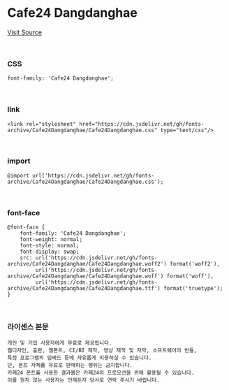 # Cafe24 Dangdanghae

[Visit Source](https://fonts.cafe24.com/)

&nbsp;

### CSS

```
font-family: 'Cafe24 Dangdanghae';
```

&nbsp;

### link

```
<link rel="stylesheet" href="https://cdn.jsdelivr.net/gh/fonts-archive/Cafe24Dangdanghae/Cafe24Dangdanghae.css" type="text/css"/>
```

&nbsp;

### import

```
@import url('https://cdn.jsdelivr.net/gh/fonts-archive/Cafe24Dangdanghae/Cafe24Dangdanghae.css');
```

&nbsp;

### font-face

```
@font-face {
    font-family: 'Cafe24 Dangdanghae';
    font-weight: normal;
    font-style: normal;
    font-display: swap;
    src: url('https://cdn.jsdelivr.net/gh/fonts-archive/Cafe24Dangdanghae/Cafe24Dangdanghae.woff2') format('woff2'),
         url('https://cdn.jsdelivr.net/gh/fonts-archive/Cafe24Dangdanghae/Cafe24Dangdanghae.woff') format('woff'),
         url('https://cdn.jsdelivr.net/gh/fonts-archive/Cafe24Dangdanghae/Cafe24Dangdanghae.ttf') format('truetype');
}
```

&nbsp;

### 라이센스 본문

```
개인 및 기업 사용자에게 무료로 제공됩니다. 
웹디자인, 출판, 웹폰트, CI/BI 제작, 영상 제작 및 자막, 소프트웨어의 번들, 
특정 프로그램의 임베드 등에 자유롭게 이용하실 수 있습니다. 
단, 폰트 자체를 유료로 판매하는 행위는 금지합니다. 
카페24 폰트를 사용한 결과물은 카페24의 프로모션을 위해 활용될 수 있습니다. 
이를 원치 않는 사용자는 언제든지 당사로 연락 주시기 바랍니다.
```
